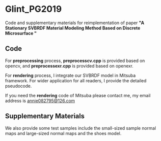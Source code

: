 # Glint_PG2019
Code and supplementary materials for reimplementation of paper **"A Stationary SVBRDF Material Modeling Method Based on Discrete Microsurface "**
## Code
For __preprocessing__ process, __preprocesscv.cpp__ is provided based on opencv, and __preprocessexr.cpp__ is provided based on openexr.  

For __rendering__ process, I integrate our SVBRDF model in Mitsuba framework. For wider application for all readers, I provide the detailed pseudocode.


If you need the __rendering__ code of Mitsuba please contact me, my email address is annie082795@126.com
## Supplementary Materials
We also provide some test samples include the small-sized sample normal maps and large-sized normal maps and the shoes model. 
